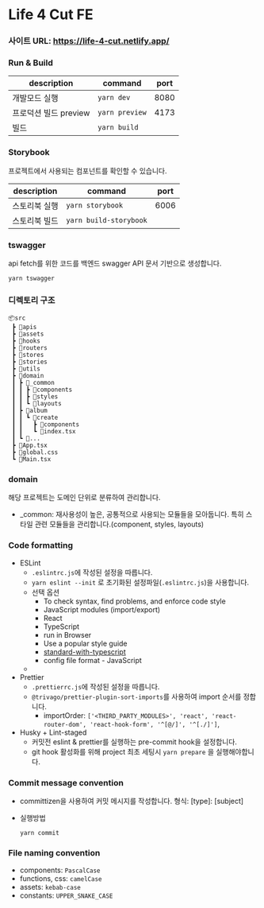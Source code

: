 # Life 4 Cut FE

### 사이트 URL: https://life-4-cut.netlify.app/

### Run & Build

| description           | command        | port |
| --------------------- | -------------- |------|
| 개발모드 실행         | `yarn dev`     | 8080  |
| 프로덕션 빌드 preview | `yarn preview` | 4173 |
| 빌드                  | `yarn build`   |      |

### Storybook

프로젝트에서 사용되는 컴포넌트를 확인할 수 있습니다.

| description   | command                | port |
| ------------- | ---------------------- | ---- |
| 스토리북 실행 | `yarn storybook`       | 6006 |
| 스토리북 빌드 | `yarn build-storybook` |      |

### tswagger
api fetch를 위한 코드를 백엔드 swagger API 문서 기반으로 생성합니다.
```bash
yarn tswagger
```
### 디렉토리 구조

```text
📦src
 ┣ 📂apis
 ┣ 📂assets
 ┣ 📂hooks
 ┣ 📂routers 
 ┣ 📂stores  
 ┣ 📂stories
 ┣ 📂utils
 ┣ 📂domain
 ┃ ┣ 📂_common
 ┃ ┃ ┣ 📂components
 ┃ ┃ ┣ 📂styles
 ┃ ┃ ┗ 📂layouts
 ┃ ┣ 📂album
 ┃ ┃ ┗ 📂create
 ┃ ┃   ┣ 📂components
 ┃ ┃   ┗ 📜index.tsx
 ┃ ┗ 📂...
 ┣ 📜App.tsx
 ┣ 📜global.css
 ┗ 📜Main.tsx

```

### domain

해당 프로젝트는 도메인 단위로 분류하여 관리합니다.

- _common: 재사용성이 높은, 공통적으로 사용되는 모듈들을 모아둡니다. 특히 스타일 관련 모듈들을 관리합니다.(component, styles, layouts) 

### Code formatting

- ESLint
  - `.eslintrc.js`에 작성된 설정을 따릅니다.
  - `yarn eslint --init` 로 초기화된 설정파일(`.eslintrc.js`)을 사용합니다.
  - 선택 옵션
    - To check syntax, find problems, and enforce code style
    - JavaScript modules (import/export)
    - React
    - TypeScript
    - run in Browser
    - Use a popular style guide
    - [standard-with-typescript](https://github.com/standard/eslint-config-standard-with-typescript)
    - config file format - JavaScript
  -
- Prettier
  - `.prettierrc.js`에 작성된 설정을 따릅니다.
  - `@trivago/prettier-plugin-sort-imports`를 사용하여 import 순서를 정합니다.
    - importOrder: `['<THIRD_PARTY_MODULES>', 'react', 'react-router-dom', 'react-hook-form', '^[@/]', '^[./]']`,
- Husky + Lint-staged
  - 커밋전 eslint & prettier를 실행하는 pre-commit hook을 설정합니다.
  - git hook 활성화를 위해 project 최초 세팅시 `yarn prepare` 을 실행해야합니다.

### Commit message convention

- committizen을 사용하여 커밋 메시지를 작성합니다. 형식: [type]: [subject]
- 실행방법

  `yarn commit`

### File naming convention
- components: `PascalCase`
- functions, css: `camelCase`
- assets: `kebab-case`
- constants: `UPPER_SNAKE_CASE`
